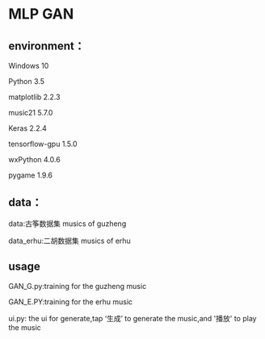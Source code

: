 # MLP GAN
## environment：
Windows 10

Python 3.5

matplotlib             2.2.3

music21                5.7.0

Keras                  2.2.4

tensorflow-gpu         1.5.0

wxPython               4.0.6

pygame                 1.9.6



## data：
data:古筝数据集 musics of guzheng

data_erhu:二胡数据集 musics of erhu


## usage
GAN_G.py:training for the guzheng music

GAN_E.PY:training for the erhu music

ui.py: the ui for generate,tap ‘生成’ to generate the music,and '播放' to play the music

